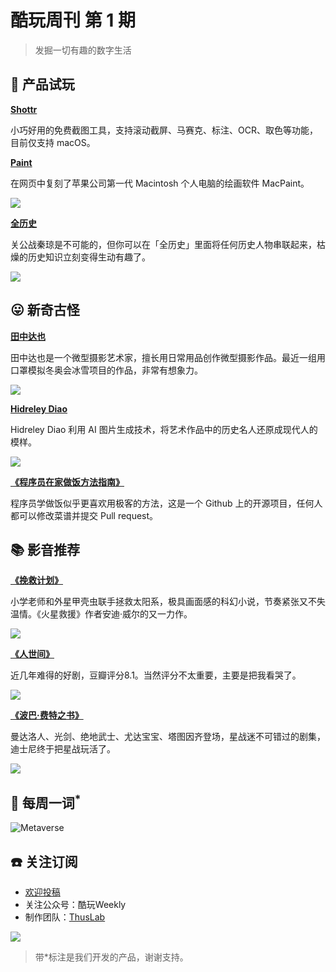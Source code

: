 # 酷玩周刊 第 1 期

>发掘一切有趣的数字生活

## 🚀 产品试玩

**[Shottr](https://shottr.cc/)**

小巧好用的免费截图工具，支持滚动截屏、马赛克、标注、OCR、取色等功能，目前仅支持 macOS。

**[Paint](https://paint.withdiagram.com/)**

在网页中复刻了苹果公司第一代 Macintosh 个人电脑的绘画软件 MacPaint。

![](asset/2022/img2022022201.jpg)

**[全历史](https://apps.apple.com/cn/app/%E5%85%A8%E5%8E%86%E5%8F%B2/id1387152606)**

关公战秦琼是不可能的，但你可以在「全历史」里面将任何历史人物串联起来，枯燥的历史知识立刻变得生动有趣了。

![](asset/2022/img2022022208.jpg)

## 😛 新奇古怪

**[田中达也](https://www.instagram.com/tanaka_tatsuya/)**

田中达也是一个微型摄影艺术家，擅长用日常用品创作微型摄影作品。最近一组用口罩模拟冬奥会冰雪项目的作品，非常有想象力。

![](asset/2022/img2022022206.jpg)

**[Hidreley Diao](https://www.instagram.com/hidreley/)**

Hidreley Diao 利用 AI 图片生成技术，将艺术作品中的历史名人还原成现代人的模样。

![](asset/2022/img2022022207.jpg)

**[《程序员在家做饭方法指南》](https://github.com/Anduin2017/HowToCook)**

程序员学做饭似乎更喜欢用极客的方法，这是一个 Github 上的开源项目，任何人都可以修改菜谱并提交 Pull request。

## 📚 影音推荐

**[《挽救计划》](https://github.com/Anduin2017/HowToCook)**

小学老师和外星甲壳虫联手拯救太阳系，极具画面感的科幻小说，节奏紧张又不失温情。《火星救援》作者安迪·威尔的又一力作。

![](asset/2022/img2022022202.jpg)

**[《人世间》](https://movie.douban.com/subject/35207856/)**

近几年难得的好剧，豆瓣评分8.1。当然评分不太重要，主要是把我看哭了。

![](asset/2022/img2022022205.jpg)

**[《波巴·费特之书》](https://movie.douban.com/subject/35291777/)**

曼达洛人、光剑、绝地武士、尤达宝宝、塔图因齐登场，星战迷不可错过的剧集，迪士尼终于把星战玩活了。

![](asset/2022/img2022022209.jpg)

## 📝 每周一词<sup>*</sup>

![Metaverse](asset/2022/img2022022204.jpg)

## ☎️ 关注订阅

- [欢迎投稿](https://wj.qq.com/s2/9741038/c74e/)
- 关注公众号：酷玩Weekly
- 制作团队：[ThusLab](https://thuscn.com/lab/)

![](asset/2022/img2022022203.jpg)

> 带*标注是我们开发的产品，谢谢支持。